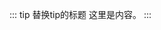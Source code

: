<!--
 * @Author: zhoulf
 * @FilePath: /vuepress-font-end/docs/js基础/js1.md
 * @Date: 2021-12-04 16:32:00
 * @LastEditors: zhoulf
 * @LastEditTime: 2021-12-04 17:05:42
 * @Description: 
-->
::: tip 替换tip的标题
这里是内容。
:::
